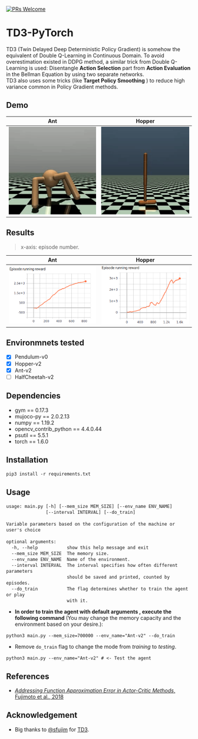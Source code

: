 [![PRs Welcome](https://img.shields.io/badge/PRs-welcome-brightgreen.svg?style=flat-square)](http://makeapullrequest.com)  
# TD3-PyTorch
TD3 (Twin Delayed Deep Deterministic Policy Gradient) is somehow the equivalent of Double Q-Learning in Continuous Domain. To avoid overestimation existed in DDPG method, a similar trick from Double Q-Learning is used: Disentangle **Action Selection** part from **Action Evaluation** in the Bellman Equation by using two separate networks.  
TD3 also uses some tricks (like **Target Policy Smoothing** ) to reduce high variance common in Policy Gradient methods.

## Demo
Ant| Hopper
:-----------------------:|:-----------------------:|
![](demo/ant.gif)| ![](demo/hopper.gif)

## Results
> x-axis: episode number.

Ant| Hopper
:-----------------------:|:-----------------------:|
![](results/ant.png)| ![](results/hopper.png)

## Environmnets tested
- [x] Pendulum-v0
- [x] Hopper-v2
- [x] Ant-v2
- [ ] HalfCheetah-v2   

## Dependencies
- gym == 0.17.3
- mujoco-py == 2.0.2.13
- numpy == 1.19.2
- opencv_contrib_python == 4.4.0.44
- psutil == 5.5.1
- torch == 1.6.0

## Installation
```shell
pip3 install -r requirements.txt
```
## Usage
```shell
usage: main.py [-h] [--mem_size MEM_SIZE] [--env_name ENV_NAME]
               [--interval INTERVAL] [--do_train]

Variable parameters based on the configuration of the machine or user's choice

optional arguments:
  -h, --help           show this help message and exit
  --mem_size MEM_SIZE  The memory size.
  --env_name ENV_NAME  Name of the environment.
  --interval INTERVAL  The interval specifies how often different parameters
                       should be saved and printed, counted by episodes.
  --do_train           The flag determines whether to train the agent or play
                       with it.
```
- **In order to train the agent with default arguments , execute the following command** (You may change the memory capacity and the environment based on your desire.):
```shell
python3 main.py --mem_size=700000 --env_name="Ant-v2" --do_train
```
- Remove `do_train` flag to change the mode from  _training_ to _testing_.
```shell
python3 main.py --env_name="Ant-v2" # <- Test the agent
```

## References
- [_Addressing Function Approximation Error in Actor-Critic Methods_, Fujimoto et al., 2018](https://arxiv.org/abs/1802.09477)

## Acknowledgement 
- Big thanks to [@sfujim](https://github.com/sfujim) for [TD3](https://github.com/sfujim/TD3).
